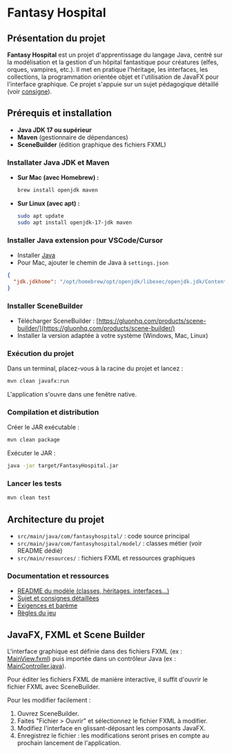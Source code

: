 # Fantasy Hospital

## Présentation du projet

**Fantasy Hospital** est un projet d'apprentissage du langage Java, centré sur la modélisation et la gestion d'un hôpital fantastique pour créatures (elfes, orques, vampires, etc.). Il met en pratique l'héritage, les interfaces, les collections, la programmation orientée objet et l'utilisation de JavaFX pour l'interface graphique. Ce projet s'appuie sur un sujet pédagogique détaillé (voir [consigne](docs/instruction)).

## Prérequis et installation

- **Java JDK 17 ou supérieur**
- **Maven** (gestionnaire de dépendances)
- **SceneBuilder** (édition graphique des fichiers FXML)

### Installater Java JDK et Maven

- **Sur Mac (avec Homebrew) :**
  ```sh
  brew install openjdk maven
  ```
- **Sur Linux (avec apt) :**
  ```sh
  sudo apt update
  sudo apt install openjdk-17-jdk maven
  ```

### Installer Java extension pour VSCode/Cursor

- Installer [Java](https://marketplace.visualstudio.com/items?itemName=Oracle.oracle-java)
- Pour Mac, ajouter le chemin de Java à `settings.json`

```json
{
  "jdk.jdkhome": "/opt/homebrew/opt/openjdk/libexec/openjdk.jdk/Contents/Home"
}
```

### Installer SceneBuilder
- Télécharger SceneBuilder : [https://gluonhq.com/products/scene-builder/](https://gluonhq.com/products/scene-builder/)
- Installer la version adaptée à votre système (Windows, Mac, Linux)

### Exécution du projet

Dans un terminal, placez-vous à la racine du projet et lancez :

```sh
mvn clean javafx:run
```

L'application s'ouvre dans une fenêtre native.

### Compilation et distribution

Créer le JAR exécutable :

```sh
mvn clean package
```

Exécuter le JAR :

```sh
java -jar target/FantasyHospital.jar
```

### Lancer les tests

```sh
mvn clean test
```

## Architecture du projet

- `src/main/java/com/fantasyhospital/` : code source principal
- `src/main/java/com/fantasyhospital/model/` : classes métier (voir README dédié)
- `src/main/resources/` : fichiers FXML et ressources graphiques

### Documentation et ressources
- [README du modèle (classes, héritages, interfaces...)](docs/models.md)
- [Sujet et consignes détaillées](docs/instruction)
- [Exigences et barème](docs/requirements)
- [Règles du jeu](docs/rules)

## JavaFX, FXML et Scene Builder

L'interface graphique est définie dans des fichiers FXML (ex : [MainView.fxml](src/main/resources/com/fantasyhospital/MainView.fxml)) puis importée dans un contrôleur Java (ex : [MainController.java](src/main/java/com/fantasyhospital/MainController.java)).

Pour éditer les fichiers FXML de manière interactive, il suffit d'ouvrir le fichier FXML avec SceneBuilder.

Pour les modifier facilement :
1. Ouvrez SceneBuilder.
2. Faites "Fichier > Ouvrir" et sélectionnez le fichier FXML à modifier.
3. Modifiez l'interface en glissant-déposant les composants JavaFX.
4. Enregistrez le fichier : les modifications seront prises en compte au prochain lancement de l'application.

